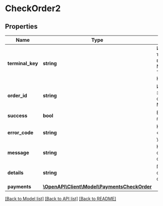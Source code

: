 # CheckOrder2

## Properties
Name | Type | Description | Notes
------------ | ------------- | ------------- | -------------
**terminal_key** | **string** | Идентификатор терминала выдается Мерчанту Тинькофф Кассой | 
**order_id** | **string** | Идентификатор заказа в системе Мерчанта | 
**success** | **bool** | Выполнение платежа | 
**error_code** | **string** | Код ошибки. «0» в случае успеха | 
**message** | **string** | Краткое описание ошибки | [optional] 
**details** | **string** | Подробное описание ошибки | [optional] 
**payments** | [**\OpenAPI\Client\Model\PaymentsCheckOrder**](.md) |  | 

[[Back to Model list]](../README.md#documentation-for-models) [[Back to API list]](../README.md#documentation-for-api-endpoints) [[Back to README]](../README.md)


